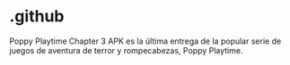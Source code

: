 # .github
Poppy Playtime Chapter 3 APK es la última entrega de la popular serie de juegos de aventura de terror y rompecabezas, Poppy Playtime. 
